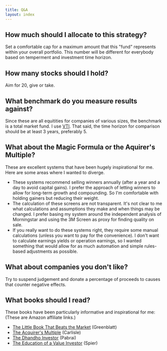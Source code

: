 ```yaml
---
title: Q&A
layout: index
---
```


## How much should I allocate to this strategy?
Set a comfortable cap for a maximum amount that this "fund" represents within your overall portfolio. This number will be different for everybody based on temperment and investment time horizon.

## How many stocks should I hold?
Aim for 20, give or take.

## What benchmark do you measure results against?
Since these are all equitities for companies of various sizes, the benchmark is a total market fund. I use [VTI](https://investor.vanguard.com/etf/profile/VTI). That said, the time horizon for comparison should be at least 3 years, preferably 5.

## What about the Magic Formula or the Aquirer's Multiple?
These are excellent systems that have been hugely inspirational for me. Here are some areas where I wanted to diverge.
- These systems recommend selling winners annually (after a year and a day to avoid capital gains). I prefer the approach of letting winners to allow for long-term growth and compounding. So I'm comfortable with holding gainers but reducing their weight.
- The calculation of these screens are not transparent. It's not clear to me what calculations and assumptions they make and when things may be changed. I prefer basing my system around the independent analysis of Morningstar and using the 3M Screen as proxy for finding quality on sale.
- If you really want to do these systems right, they require some manual calculations (unless you want to pay for the convenience). I don't want to calculate earnings yields or operation earnings, so I wanted something that would allow for as much automation and simple rules-based adjustments as possible.

## What about companies you don't like?
Try to suspend judgement and donate a percentage of proceeds to causes that counter negative effects.

## What books should I read?
These books have been particularly informative and inspirational for me: (These are Amazon affiliate links.)
- [The Little Book That Beats the Market](https://amzn.to/2Toelsb) (Greenblatt)
- [The Acquirer's Multiple](https://amzn.to/2ToeVpV) (Carlisle)
- [The Dhandho Investor](https://amzn.to/37H4khZ) (Pabrai)
- [The Education of a Value Investor](https://amzn.to/3kwBSmA) (Spier)